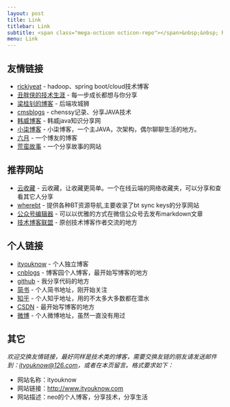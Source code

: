 ```yaml
---
layout: post
title: Link
titlebar: Link
subtitle: <span class="mega-octicon octicon-repo"></span>&nbsp;&nbsp; Resource link
menu: Link
---
```



## 友情链接

- [rickiyeat](http://blog.csdn.net/rickiyeat) - hadoop、spring boot/cloud技术博客   
- [丑胖侠的技术生涯](http://blog.csdn.net/wo541075754) - 每一步成长都想与你分享    
- [梁桂钊的博客](http://blog.720ui.com/) - 后端攻城狮
- [cmsblogs](http://cmsblogs.com/) - chenssy记录、分享JAVA技术
- [韩威博客](http://www.hanwei1234.com) - 韩威java知识分享网
- [小柒博客](http://blog.52itstyle.com/) - 小柒博客，一个主JAVA，次架构，偶尔聊聊生活的地方。
- [六月](http://www.liuyue.ren/) - 一个博友的博客
- [荒蛮故事](http://relatos.top/) - 一个分享故事的网站

## 推荐网站

- [云收藏](http://www.favorites.ren/) - 云收藏，让收藏更简单。一个在线云端的网络收藏夹，可以分享和查看其它人分享
- [wherebt](http://wherebt.com/) - 提供各种BT资源导航,主要收录了bt sync keys的分享网站
- [公众号编辑器](http://md.ityouknow.com/) - 可以以优雅的方式在微信公众号去发布markdown文章
- [技术博客联盟](http://techblog.pub/) - 原创技术博客作者交流的地方


## 个人链接

- [ityouknow](http://www.ityouknow.com/) - 个人独立博客
- [cnblogs](https://www.cnblogs.com/ityouknow/) - 博客园个人博客，最开始写博客的地方
- [github](https://github.com/ityouknow) -  我分享代码的地方
- [简书](http://www.jianshu.com/u/464a879f8351) - 个人简书地址，刚开始关注
- [知乎](https://www.zhihu.com/people/ityouknow) - 个人知乎地址，用的不太多大多数都在潜水
- [CSDN](http://blog.csdn.net/ityouknow)  - 最开始写博客的地方
- [微博](http://weibo.com/ityouknow) - 个人微博地址，虽然一直没有用过


## 其它  

*欢迎交换友情链接，最好同样是技术类的博客，需要交换友链的朋友请发送邮件到：ityouknow@126.com，或者在本页留言。格式要求如下：*

- 网站名称：ityouknow  
- 网站链接：http://www.ityouknow.com  
- 网站描述：neo的个人博客，分享技术，分享生活  

